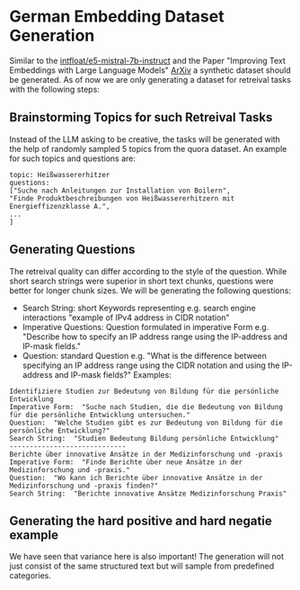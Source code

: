 # German Embedding Dataset Generation 
Similar to the [intfloat/e5-mistral-7b-instruct](https://huggingface.co/intfloat/e5-mistral-7b-instruct) and the Paper "Improving Text Embeddings with Large Language Models" [ArXiv](https://arxiv.org/abs/2401.00368) a synthetic dataset should be generated. 
As of now we are only generating a dataset for retreival tasks with the following steps: 
## Brainstorming Topics for such Retreival Tasks
Instead of the LLM asking to be creative, the tasks will be generated with the help of randomly sampled 5 topics from the quora dataset. An example for such topics and questions are:
```
topic: Heißwassererhitzer
questions:
["Suche nach Anleitungen zur Installation von Boilern",
"Finde Produktbeschreibungen von Heißwassererhitzern mit Energieffizenzklasse A.",
...
]
```
## Generating Questions
The retreival quality can differ according to the style of the question. While short search strings were superior in short text chunks, questions were better for longer chunk sizes. We will be generating the following questions:
- Search String: short Keywords representing e.g. search engine interactions "example of IPv4 address in CIDR notation"
- Imperative Questions: Question formulated in imperative Form e.g. "Describe how to specify an IP address range using the IP-address and IP-mask fields."
- Question: standard Question e.g. "What is the difference between specifying an IP address range using the CIDR notation and using the IP-address and IP-mask fields?"
Examples:
```
Identifiziere Studien zur Bedeutung von Bildung für die persönliche Entwicklung
Imperative Form:  "Suche nach Studien, die die Bedeutung von Bildung für die persönliche Entwicklung untersuchen."
Question:  "Welche Studien gibt es zur Bedeutung von Bildung für die persönliche Entwicklung?"
Search String:  "Studien Bedeutung Bildung persönliche Entwicklung"
-----------------------------
Berichte über innovative Ansätze in der Medizinforschung und -praxis
Imperative Form:  "Finde Berichte über neue Ansätze in der Medizinforschung und -praxis."
Question:  "Wo kann ich Berichte über innovative Ansätze in der Medizinforschung und -praxis finden?"
Search String:  "Berichte innovative Ansätze Medizinforschung Praxis"
```
## Generating the hard positive and hard negatie example
We have seen that variance here is also important! The generation will not just consist of the same structured text but will sample from predefined categories. 
